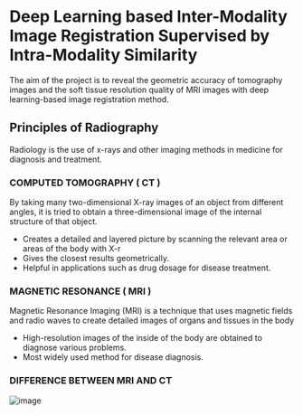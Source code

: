 
# Deep Learning based Inter-Modality Image Registration Supervised by Intra-Modality Similarity

 The aim of the project is to reveal the geometric accuracy of tomography images and the soft tissue resolution quality of  MRI images with deep learning-based image registration method.

## Principles of Radiography

  Radiology is the use of x-rays and other imaging methods in medicine for diagnosis and treatment.

### COMPUTED TOMOGRAPHY ( CT )

  By taking many two-dimensional X-ray images of an object from different angles, it is tried to obtain a three-dimensional image of the internal structure of that object.
  +    Creates a detailed and layered picture by scanning the   relevant area or areas of the body with X-r
  +    Gives the closest results geometrically.
  +    Helpful in applications such as drug dosage for disease treatment.



###  MAGNETIC RESONANCE ( MRI )

Magnetic Resonance Imaging (MRI) is a technique that uses magnetic fields and radio waves to create detailed images of organs and tissues in the body 

 +   High-resolution images of the inside of the body are obtained to diagnose      various problems. 
 +   Most widely used method for disease diagnosis. 

###  DIFFERENCE BETWEEN MRI AND CT


![image](https://user-images.githubusercontent.com/38917811/122679469-afb40200-d1f3-11eb-9975-25ecee1e50c5.png)





